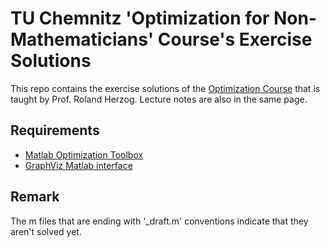 # TU Chemnitz 'Optimization for Non-Mathematicians' Course's Exercise Solutions

This repo contains the exercise solutions of the [Optimization Course](https://www.tu-chemnitz.de/mathematik/part_dgl/teaching/WS2017_Optimierung_f%C3%BCr_Nichtmathematiker/index.en.php) that is taught by Prof. Roland Herzog. Lecture notes are also in the same page.

## Requirements

- [Matlab Optimization Toolbox](https://www.mathworks.com/products/optimization.html)
- [GraphViz Matlab interface](https://github.com/graphviz4matlab/graphviz4matlab)

## Remark

The m files that are ending with '_draft.m' conventions indicate that they aren't solved yet.
